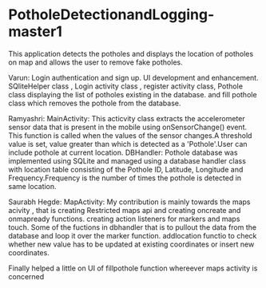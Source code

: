 # PotholeDetectionandLogging-master1

This application detects the potholes and displays the location of potholes on map and allows the user to remove fake potholes.

Varun: Login authentication and sign up. UI development and enhancement. SQliteHelper class , Login activity class , register activity class, Pothole class displaying the list of potholes existing in the database. and fill pothole class which removes the pothole from the database.

Ramyashri: MainActivity: This acticvity class extracts the accelerometer sensor data that is present in the mobile using onSensorChange() event. This function is called when the values of the sensor changes.A threshold value is set, value greater than which is detected as a 'Pothole'.User can include pothole at current location. DBHandler: Pothole database was implemented using SQLite and managed using a database handler class with location table consisting of the Pothole ID, Latitude, Longitude and Frequency.Frequency is the number of times the pothole is detected in same location.

Saurabh Hegde: MapActivity: My contribution is mainly towards the maps acivity , that is creating Restricted maps api and creating oncreate and onmapready functions. creating action listeners for markers and maps touch. Some of the fuctions in dbhandler that is to pullout the data from the database and loop it over the marker function. addlocation functio to check whether new value has to be updated at existing coordinates or insert new coordinates.

Finally helped a little on UI of fillpothole function whereever maps activity is concerned
